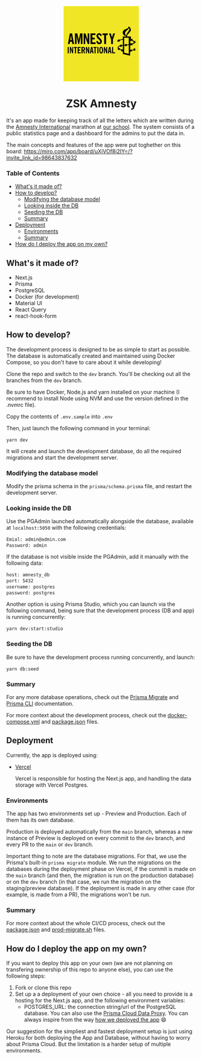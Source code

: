 <p align="center">
  <img src="./amnesty-logo.png" width="200" />
</p>
<h1 align="center">ZSK Amnesty</h1>

It's an app made for keeping track of all the letters which are written during the [Amnesty International](https://www.amnesty.org/en/) marathon at [our school](https://zsk.poznan.pl).
The system consists of a public statistics page and a dashboard for the admins to put the data in.

The main concepts and features of the app were put toghether on this board: https://miro.com/app/board/uXjVOf8j2IY=/?invite_link_id=98643837632

### Table of Contents

- [What's it made of?](#whats-it-made-of)
- [How to develop?](#how-to-develop)
  - [Modifying the database model](#modifying-the-database-model)
  - [Looking inside the DB](#looking-inside-the-db)
  - [Seeding the DB](#seeding-the-db)
  - [Summary](#summary)
- [Deployment](#deployment)
  - [Environments](#environments)
  - [Summary](#summary-1)
- [How do I deploy the app on my own?](#how-do-i-deploy-the-app-on-my-own)

## What's it made of?

- Next.js
- Prisma
- PostgreSQL
- Docker (for development)
- Material UI
- React Query
- react-hook-form

## How to develop?

The development process is designed to be as simple to start as possible. The database is automatically created and maintained using Docker Compose, so you don't have to care about it while developing!

Clone the repo and switch to the `dev` branch. You'll be checking out all the branches from the `dev` branch.

Be sure to have Docker, Node.js and yarn installed on your machine (I recommend to install Node using NVM and use the version defined in the .nvmrc file).

Copy the contents of `.env.sample` into `.env`

Then, just launch the following command in your terminal:

```
yarn dev
```

It will create and launch the development database, do all the required migrations and start the development server.

### Modifying the database model

Modify the prisma schema in the `prisma/schema.prisma` file, and restart the development server.

### Looking inside the DB

Use the PGAdmin launched automatically alongside the database, available at `localhost:5050` with the following credentials:

```
Emial: admin@admin.com
Password: admin
```

If the database is not visible inside the PGAdmin, add it manually with the following data:

```
host: amnesty_db
port: 5432
username: postgres
password: postgres
```

Another option is using Prisma Studio, which you can launch via the following command, being sure that the development process (DB and app) is running concurrently:

```
yarn dev:start:studio
```

### Seeding the DB

Be sure to have the development process running concurrently, and launch:

```
yarn db:seed
```

### Summary

For any more database operations, check out the [Prisma Migrate](https://www.prisma.io/docs/concepts/components/prisma-migrate) and [Prisma CLI](https://www.prisma.io/docs/reference/api-reference/command-reference) documentation.

For more context about the development process, check out the [docker-compose.yml](./docker-compose.yml) and [package.json](./package.json) files.

## Deployment

Currently, the app is deployed using:

- [Vercel](https://vercel.com/)

  Vercel is responsible for hosting the Next.js app, and handling the data storage with Vercel Postgres.

### Environments

The app has two environments set up - Preview and Production. Each of them has its own database.

Production is deployed automatically from the `main` branch, whereas a new instance of Preview is deployed on every commit to the `dev` branch, and every PR to the `main` or `dev` branch.

Important thing to note are the database migrations. For that, we use the Prisma's built-in `prisma migrate` module. We run the migrations on the databases during the deployment phase on Vercel, if the commit is made on the `main` branch (and then, the migration is run on the production database) or on the `dev` branch (in that case, we run the migration on the staging/preview database). If the deployment is made in any other case (for example, is made from a PR), the migrations won't be run.

### Summary

For more context about the whole CI/CD process, check out the [package.json](./package.json) and [prod-migrate.sh](./prod-migrate.sh) files.

## How do I deploy the app on my own?

If you want to deploy this app on your own (we are not planning on transfering ownership of this repo to anyone else), you can use the following steps:

1. Fork or clone this repo
2. Set up a a deployment of your own choice - all you need to provide is a hosting for the Next.js app, and the following environment variables:
   - POSTGRES_URL: the connection string/url of the PostgreSQL database. You can also use the [Prisma Cloud Data Proxy](https://www.prisma.io/docs/concepts/components/prisma-data-platform). You can always inspire from the way [how we deployed the app](#deployment) 😄

Our suggestion for the simpliest and fastest deployment setup is just using Heroku for both deploying the App and Database, without having to worry about Prisma Cloud. But the limitation is a harder setup of multiple environments.
